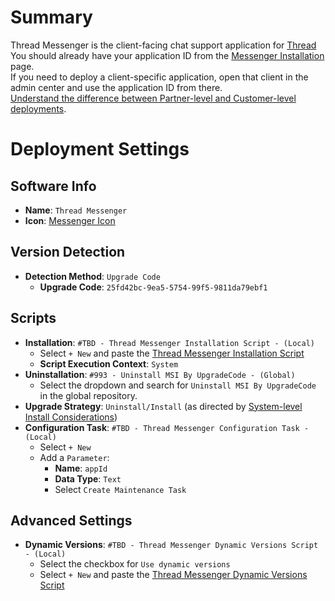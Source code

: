 # Summary
Thread Messenger is the client-facing chat support application for [Thread](https://getthread.com)  
You should already have your application ID from the [Messenger Installation](https://admin.getthread.com/dashboard/messenger/settings/installation) page.  
If you need to deploy a client-specific application, open that client in the admin center and use the application ID from there.  
[Understand the difference between Partner-level and Customer-level deployments](https://docs.getthread.com/article/2a21yr4emf-how-do-i-override-messenger-branding-and-configuration-for-a-customer).

# Deployment Settings
## Software Info
* **Name**: `Thread Messenger`
* **Icon**: [Messenger Icon](https://6446646.fs1.hubspotusercontent-na1.net/hubfs/6446646/messenger-icon.svg)
## Version Detection
* **Detection Method**: `Upgrade Code`
  * **Upgrade Code**: `25fd42bc-9ea5-5754-99f5-9811da79ebf1`
## Scripts
* **Installation**: `#TBD - Thread Messenger Installation Script - (Local)`
  * Select `+ New` and paste the [Thread Messenger Installation Script](./Thread%20Messenger/Thread%20Messenger%20Installation%20Script.ps1)
  * **Script Execution Context**: `System`
* **Uninstallation**: `#993 - Uninstall MSI By UpgradeCode - (Global)`
  * Select the dropdown and search for `Uninstall MSI By UpgradeCode` in the global repository.
* **Upgrade Strategy**: `Uninstall/Install` (as directed by [System-level Install Considerations](https://docs.getthread.com/article/68gd2y9l0b-deploying-messenger-on-windows#what_to_consider_2))
* **Configuration Task**: `#TBD - Thread Messenger Configuration Task - (Local)`
  * Select `+ New`
  * Add a `Parameter`:
    * **Name**: `appId`
    * **Data Type**: `Text`
    * Select `Create Maintenance Task`
## Advanced Settings
* **Dynamic Versions**: `#TBD - Thread Messenger Dynamic Versions Script - (Local)`
  * Select the checkbox for `Use dynamic versions`
  * Select `+ New` and paste the [Thread Messenger Dynamic Versions Script](./Thread%20Messenger/Thread%20Messenger%20Dynamic%20Versions%20Script.ps1)
